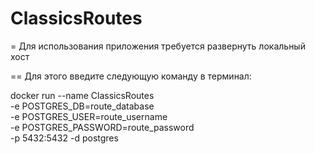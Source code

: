 # ClassicsRoutes

= Для использования приложения требуется развернуть локальный хост

== Для этого введите следующую команду в терминал:

docker run --name ClassicsRoutes \
-e POSTGRES_DB=route_database \
-e POSTGRES_USER=route_username \
-e POSTGRES_PASSWORD=route_password \
-p 5432:5432 -d postgres
